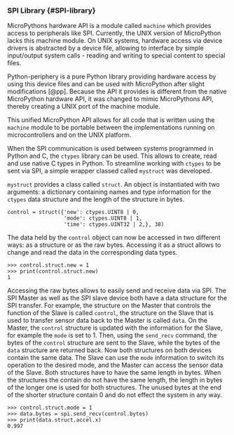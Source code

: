 ### SPI Library {#SPI-library}

MicroPythons hardware API is a module called ```machine``` which provides access to peripherals like SPI. Currently, the UNIX version of MicroPython lacks this machine module. On UNIX systems, hardware access via device drivers is abstracted by a device file, allowing to interface by simple input/output system calls - reading and writing to special content to special files.

Python-periphery is a pure Python library providing hardware access by using this device files and can be used with MicroPython after slight modifications [@pp]. Because the API it provides is different from the native MicroPython hardware API, it was changed to mimic MicroPythons API, thereby creating a UNIX port of the machine module.

This unified MicroPython API allows for all code that is written using the ```machine``` module to be portable between the implementations running on microcontrollers and on the UNIX platform.

When the SPI communication is used between systems programmed in Python and C, the ```ctypes``` library can be used. This allows to create, read and use native C types in Python. To streamline working with ```ctypes``` to be sent via SPI, a simple wrapper classed called ```mystruct``` was developed.

```mystruct``` provides a class called ```struct```. An object is instantiated with two arguments: a dictionary containing names and type information for the ```ctypes``` data structure and the length of the structure in bytes.

``` {.python}
control = struct({'new': ctypes.UINT8 | 0,
                  'mode': ctypes.UINT8 | 1,
                  'time': ctypes.UINT32 | 2,}, 38)
```

The data held by the ```control``` object can now be accessed in two different ways: as a structure or as the raw bytes. Accessing it as a struct allows to change and read the data in the corresponding data types.

``` {.python}
>>> control.struct.new = 1
>>> print(control.struct.new)
1
```

Accessing the raw bytes allows to easily send and receive data via SPI. The SPI Master as well as the SPI slave device both have a data structure for the SPI transfer. For example, the structure on the Master that controls the function of the Slave is called ```control```, the structure on the Slave that is used to transfer sensor data back to the Master is called ```data```.
On the Master, the ```control``` structure is updated with the information for the Slave, for example the ```mode``` is set to 1. Then, using the ```send_recv``` command, the bytes of the ```control``` structure are sent to the Slave, while the bytes of the ```data``` structure are returned back. Now both structures on both devices contain the same data. The Slave can use the ```mode``` information to switch its operation to the desired mode, and the Master can access the sensor data of the Slave.
Both structures have to have the same length in bytes. When the structures the contain do not have the same length, the length in bytes of the longer one is used for both structures. The unused bytes at the end of the shorter structure contain 0 and do not effect the system in any way.

``` {.python}
>>> control.struct.mode = 1
>>> data.bytes = spi.send_recv(control.bytes)
>>> print(data.struct.accel.x)
0.997
```
